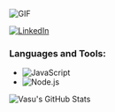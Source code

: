 ![GIF](https://media.giphy.com/media/QTfX9Ejfra3ZmNxh6B/giphy.gif)

[![LinkedIn](https://img.shields.io/badge/LinkedIn-Profile-blue)](https://linkedin.com/in/yourprofile)

### Languages and Tools:
- ![JavaScript](https://img.shields.io/badge/-JavaScript-F7DF1E?style=flat-square&logo=javascript&logoColor=black)
- ![Node.js](https://img.shields.io/badge/-Node.js-339933?style=flat-square&logo=node.js&logoColor=white)



![Vasu's GitHub Stats](https://github-readme-stats.vercel.app/api?username=Vasu2803k&show_icons=true&theme=radical)

